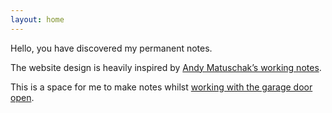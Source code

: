 ```yaml
---
layout: home
---
```

Hello, you have discovered my permanent notes.

The website design is heavily inspired by [ Andy Matuschak’s working notes](https://notes.andymatuschak.org/zWfAoTKF7wKKivTbh7kQLPK).

This is a space for me to make notes whilst
[working with the garage door open](notes/working-with-the-garage-door-open.md).


